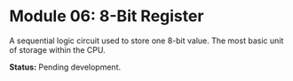# Module 06: 8-Bit Register

A sequential logic circuit used to store one 8-bit value. The most basic unit of storage within the CPU.

**Status:** Pending development.
